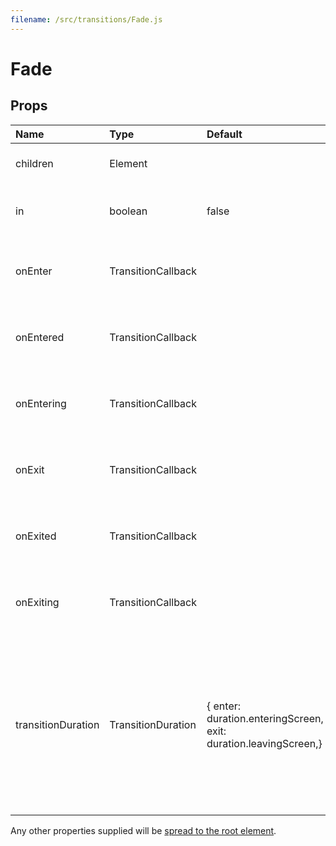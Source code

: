 ```yaml
---
filename: /src/transitions/Fade.js
---
```


<!--- This documentation is automatically generated, do not try to edit it. -->

# Fade



## Props

| Name | Type | Default | Description |
|:-----|:-----|:--------|:------------|
| children | Element |  | A single child content element. |
| in | boolean | false | If `true`, the component will transition in. |
| onEnter | TransitionCallback |  | Callback fired before the component enters. |
| onEntered | TransitionCallback |  | Callback fired when the component has entered. |
| onEntering | TransitionCallback |  | Callback fired when the component is entering. |
| onExit | TransitionCallback |  | Callback fired before the component exits. |
| onExited | TransitionCallback |  | Callback fired when the component has exited. |
| onExiting | TransitionCallback |  | Callback fired when the component is exiting. |
| transitionDuration | TransitionDuration | {  enter: duration.enteringScreen,  exit: duration.leavingScreen,} | The duration for the transition, in milliseconds. You may specify a single timeout for all transitions, or individually with an object. |

Any other properties supplied will be [spread to the root element](/customization/api#spread).

